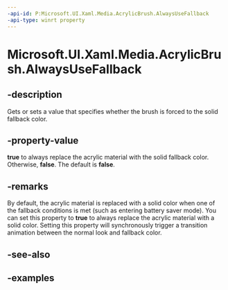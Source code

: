 ```yaml
---
-api-id: P:Microsoft.UI.Xaml.Media.AcrylicBrush.AlwaysUseFallback
-api-type: winrt property
---
```


<!-- Property syntax.
public bool AlwaysUseFallback { get;  set; }
-->

# Microsoft.UI.Xaml.Media.AcrylicBrush.AlwaysUseFallback

## -description

Gets or sets a value that specifies whether the brush is forced to the solid fallback color.

## -property-value

**true** to always replace the acrylic material with the solid fallback color. Otherwise, **false**. The default is **false**.

## -remarks

By default, the acrylic material is replaced with a solid color when one of the fallback conditions is met (such as entering battery saver mode). You can set this property to **true** to always replace the acrylic material with a solid color. Setting this property will synchronously trigger a transition animation between the normal look and fallback color.

## -see-also

## -examples

